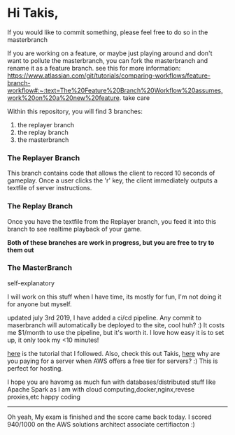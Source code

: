 # Hi Takis, 
If you would like to commit something, please feel free to do so in the masterbranch 

If you are working on a feature, or maybe just playing around and don't want to pollute the masterbranch, you can fork the masterbranch and rename it as a feature 
branch. see this for more information:
https://www.atlassian.com/git/tutorials/comparing-workflows/feature-branch-workflow#:~:text=The%20Feature%20Branch%20Workflow%20assumes,work%20on%20a%20new%20feature.
take care

Within this repository, you will find 3 branches:
1. the replayer branch 
2. the replay branch
3. the masterbranch 

### The Replayer Branch 
This branch contains code that allows the client to record 10 seconds of gameplay. Once a user clicks the 'r' key, the client immediately outputs a textfile of server instructions. 

### The Replay Branch 
Once you have the textfile from the Replayer branch, you feed it into this branch to see realtime playback of your game. 

**Both of these branches are work in progress, but you are free to try to them out** 

### The MasterBranch 

self-explanatory 

I will work on this stuff when I have time, its mostly for fun, I'm not doing it for anyone but myself. 

updated july 3rd 2019, I have added a ci/cd pipeline. Any commit to maserbranch will automatically be deployed to the site, cool huh? :) 
It costs me $1/month to use the pipeline, but it's worth it. I love how easy it is to set up, it only took my <10 minutes!  

[here](https://medium.com/avmconsulting-blog/automate-static-website-deployment-from-github-to-s3-using-aws-codepipeline-16acca25ebc1#:~:text=Automate%20static%20website%20deployment%20from%20Github%20to%20S3%20using%20AWS%20CodePipeline,-Sithum%20Jayarathna&text=Automatically%20deploy%20changes%20made%20to,git%20repository%20to%20make%20changes.) is the tutorial that I followed. 
Also, check this out Takis, [here](https://aws.amazon.com/free/?all-free-tier.sort-by=item.additionalFields.SortRank&all-free-tier.sort-order=asc) why are you paying for a server when AWS offers a free tier for servers? :)  This is perfect for hosting. 

I hope you are havomg as much fun with databases/distributed stuff like Apache Spark as I am with cloud computing,docker,nginx,revese proxies,etc 
happy coding 

----------
Oh yeah, My exam is finished and the score came back today.  I scored 940/1000 on the AWS solutions architect associate certifiacton :) 

